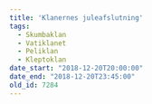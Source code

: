 ```yaml
---
title: 'Klanernes juleafslutning'
tags:
  - Skumbaklan
  - Vatiklanet
  - Peliklan
  - Kleptoklan
date_start: "2018-12-20T20:00:00"
date_end: "2018-12-20T23:45:00"
old_id: 7284
---
```


